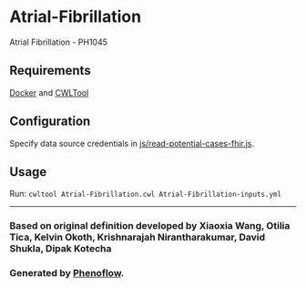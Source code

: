# Atrial-Fibrillation

Atrial Fibrillation - PH1045

## Requirements

[Docker](https://docs.docker.com/install/) and [CWLTool](https://github.com/common-workflow-language/cwltool#install)

## Configuration

Specify data source credentials in [js/read-potential-cases-fhir.js](js/read-potential-cases-fhir.js).

## Usage

Run: `cwltool Atrial-Fibrillation.cwl Atrial-Fibrillation-inputs.yml`

***

### Based on original definition developed by Xiaoxia Wang, Otilia Tica, Kelvin Okoth, Krishnarajah Nirantharakumar, David Shukla, Dipak Kotecha
### Generated by [Phenoflow](https://kclhi.org/phenoflow).
